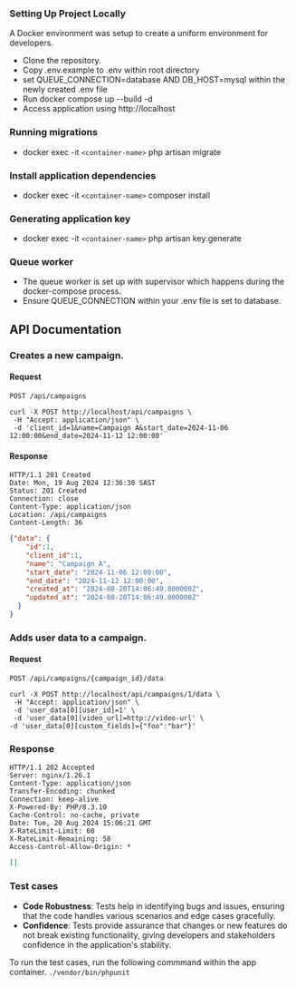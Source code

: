 ### Setting Up Project Locally 

A Docker environment was setup to create a uniform environment for developers.

- Clone the repository.
- Copy .env.example to .env within root directory
- set QUEUE_CONNECTION=database AND DB_HOST=mysql within the newly created .env file
- Run docker compose up --build -d
- Access application using http://localhost

### Running migrations
- docker exec -it `<container-name>` php artisan migrate

### Install application dependencies
- docker exec -it `<container-name>` composer install 

### Generating application key 
- docker exec -it `<container-name>` php artisan key:generate

### Queue worker
- The queue worker is set up with supervisor which happens during the docker-compose process.
- Ensure QUEUE_CONNECTION within your .env file is set to database.


## API Documentation

### Creates a new campaign.
#### Request
`POST /api/campaigns`

    curl -X POST http://localhost/api/campaigns \
     -H "Accept: application/json" \
     -d 'client_id=1&name=Campaign A&start_date=2024-11-06 12:00:00&end_date=2024-11-12 12:00:00'

#### Response

    HTTP/1.1 201 Created
    Date: Mon, 19 Aug 2024 12:36:30 SAST
    Status: 201 Created
    Connection: close
    Content-Type: application/json
    Location: /api/campaigns
    Content-Length: 36

```json
{"data": {
    "id":1,
    "client_id":1,
    "name": "Campaign A",
    "start_date": "2024-11-06 12:00:00",
    "end_date": "2024-11-12 12:00:00",
    "created_at": "2024-08-20T14:06:49.000000Z",
    "updated_at": "2024-08-20T14:06:49.000000Z"
  }
}
```
### Adds user data to a campaign.
#### Request
`POST /api/campaigns/{campaign_id}/data`

    curl -X POST http://localhost/api/campaigns/1/data \
     -H "Accept: application/json" \
     -d 'user_data[0][user_id]=1' \
     -d 'user_data[0][video_url]=http://video-url' \
    -d 'user_data[0][custom_fields]={"foo":"bar"}'
### Response
    HTTP/1.1 202 Accepted
    Server: nginx/1.26.1
    Content-Type: application/json
    Transfer-Encoding: chunked
    Connection: keep-alive
    X-Powered-By: PHP/8.3.10
    Cache-Control: no-cache, private
    Date: Tue, 20 Aug 2024 15:06:21 GMT
    X-RateLimit-Limit: 60
    X-RateLimit-Remaining: 58
    Access-Control-Allow-Origin: *
```json
[]
```

### Test cases 
* **Code Robustness**: Tests help in identifying bugs and issues, ensuring that the code handles various scenarios and edge cases gracefully.
* **Confidence**: Tests provide assurance that changes or new features do not break existing functionality, giving developers and stakeholders confidence in the application's stability.

To run the test cases, run the following commmand within the app container.
`./vendor/bin/phpunit `
